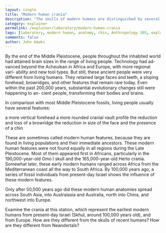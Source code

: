 ```yaml
---
layout: single 
title: "Modern human crania" 
description: "The skulls of modern humans are distinguished by several features from Neandertals and other ancient people." 
category: explainer
permalink: /explainer/laboratory/modern-human-crania
tags: [laboratory, modern human, anatomy, chin, Anthropology 105, explainer] 
comments: false 
author: John Hawks 
---
```




By the end of the Middle Pleistocene, people throughout the inhabited world had attained brain sizes in the range of living people. Technology had ad- vanced beyond the Acheulean in Africa and Europe, with more regional vari- ability and new tool types. But still, these ancient people were very different from living humans. They retained large faces and teeth, a sloping forehead, browridges, and other features that remain rare today. Even within the past 200,000 years, substantial evolutionary changes still were happening to an- cient people, transforming their bodies and brains.

In comparison with most Middle Pleistocene fossils, living people usually have several features:

 a more vertical forehead 
 a more rounded cranial vault profile 
 the reduction and loss of a browridge 
 the reduction in size of the face 
 and the presence of a chin

These are sometimes called modern human features, because they are found in living populations and their immediate ancestors. These modern human features were not found equally in all regions during the Late Pleistocene. Most of them appeared first in Africans, particularly in the 190,000-year-old Omo I skull and the 165,000-year-old Herto crania. Somewhat later, these early modern humans ranged across Africa from the Mediterranean coast all the way to South Africa. By 100,000 years ago, a series of fossil individuals from present-day Israel shows the influence of these modern features.

Only after 50,000 years ago did these modern human anatomies spread across South Asia, into Australasia and Australia, north into China, and northwest into Europe. 

Examine the crania at this station, which represent the earliest modern humans from present-day Israel (Skhul, around 100,000 years old), and from Europe. How are they different from the skulls of recent humans? How are they different from Neandertals? 

